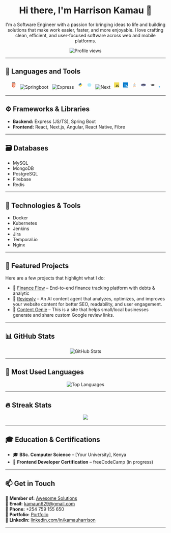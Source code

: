 <h1 align="center">Hi there, I'm Harrison Kamau 👋</h1>

<p align="center">
  I'm a Software Engineer with a passion for bringing ideas to life and building solutions that make work easier, faster, and more enjoyable. I love crafting clean, efficient, and user-focused software across web and mobile platforms.
</p>

<p align="center">
  <img src="https://komarev.com/ghpvc/?username=kamau-n&label=Profile%16views&color=0e75b6&style=flat" alt="Profile views" />
</p>

---

## 🧰 Languages and Tools
<p align="center">
  <img src="https://raw.githubusercontent.com/github/explore/main/topics/html/html.png" alt="HTML" height="16" style="margin: 4px;" />
  <img src="https://raw.githubusercontent.com/github/explore/main/topics/springboot/springboot.png" alt="Springboot" height="16" style="margin: 4px;" />
  <img src="https://raw.githubusercontent.com/github/explore/main/topics/node/node.png" alt="Express" height="16" style="margin: 4px;" />
  <img src="https://raw.githubusercontent.com/github/explore/main/topics/python/python.png" alt="Python" height="16" style="margin: 4px;" />
  <img src="https://raw.githubusercontent.com/github/explore/main/topics/react/react.png" alt="React" height="16" style="margin: 4px;" />
  <img src="https://raw.githubusercontent.com/github/explore/main/topics/next/next.png" alt="Next" height="16" style="margin: 4px;" />
  <img src="https://raw.githubusercontent.com/github/explore/main/topics/javascript/javascript.png" alt="JavaScript" height="16" style="margin: 4px;" />
  <img src="https://raw.githubusercontent.com/github/explore/main/topics/typescript/typescript.png" alt="TypeScript" height="16" style="margin: 4px;" />
    <img src="https://raw.githubusercontent.com/github/explore/main/topics/java/java.png" alt="Java" height="16" style="margin: 4px;" />
  <img src="https://raw.githubusercontent.com/github/explore/main/topics/php/php.png" alt="PHP" height="16" style="margin: 4px;" />
  <img src="https://raw.githubusercontent.com/github/explore/main/topics/go/go.png" alt="GO" height="16" style="margin: 4px;" />
<!--   <img src="https://github.com/devicons/devicon/blob/master/icons/java/java-original-wordmark.svg" alt="Java" height="16" style="margin: 4px;" />
  <img src="https://github.com/devicons/devicon/blob/master/icons/php/php-original.svg" alt="PHP" height="4" style="margin: 4px;" />
  <img src="https://github.com/devicons/devicon/blob/master/icons/css3/css3-original-wordmark.svg" alt="CSS3" height="4" style="margin: 4px;" /> -->
  <img src="https://raw.githubusercontent.com/github/explore/main/topics/visual-studio-code/visual-studio-code.png" alt="VS Code" height="4" style="margin: 4px;" />
</p>

---

## ⚙️ Frameworks & Libraries
- **Backend:** Express (JS/TS), Spring Boot  
- **Frontend:** React, Next.js, Angular, React Native, Fibre

---

## 🗃️ Databases
- MySQL
- MongoDB
- PostgreSQL
- Firebase
- Redis

---

## 🔧 Technologies & Tools
- Docker
- Kubernetes
- Jenkins
- Jira
- Temporal.io
- Nginx

---

## 📌 Featured Projects

Here are a few projects that highlight what I do:

- 🎯 [Finance Flow](https://github.com/kamau-n/smart-booking-system) – End-to-end finance tracking platform with debts & analytic  
- 📱 [Reviewly](https://github.com/kamau-n/) – An AI content agent that analyzes, optimizes, and improves your website content for better SEO, readability, and user engagement.  
- 🔐 [Content Genie](https://github.com/kamau-n/) – This is a site that helps small/local businesses generate and share custom Google review links.

---

## 📊 GitHub Stats

<p align="center">
  <img src="https://github-readme-stats.vercel.app/api?username=kamau-n&show_icons=true&theme=default" alt="GitHub Stats" height="160" />
</p>

---

## 🧮 Most Used Languages

<p align="center">
  <img src="https://github-readme-stats.vercel.app/api/top-langs/?username=kamau-n&layout=compact&theme=default" alt="Top Languages" height="140" />
</p>

---

## 🔥 Streak Stats

<p align="center">
  <picture>
    <source media="(prefers-color-scheme: dark)" srcset="https://streak-stats.demolab.com?user=kamau-n&theme=dark" />
    <img src="https://streak-stats.demolab.com?user=kamau-n&theme=default" />
  </picture>
</p>

---

## 🎓 Education & Certifications

- 🎓 **BSc. Computer Science** – [Your University], Kenya  
- 📜 **Frontend Developer Certification** – freeCodeCamp (in progress)

---

## 📫 Get in Touch

<p>
  💼 <strong>Member of:</strong> <a href="https://awesome.co.ke" target="_blank">Awesome Solutions</a><br />
  📧 <strong>Email:</strong> <a href="mailto:kamaun629@gmail.com">kamaun629@gmail.com</a><br />
  📱 <strong>Phone:</strong> +254 759 155 650<br />
  🔗 <strong>Portfolio:</strong> <a href="https://www.kamauharrison.co.ke" target="_blank">Portfolio</a><br />
  💼 <strong>LinkedIn:</strong> <a href="https://linkedin.com/in/kamauharrison" target="_blank">linkedin.com/in/kamauharrison</a>
</p>

---

<!---
kamau-n/kamau-n is a ✨ special ✨ repository because its `README.md` (this file) appears on your GitHub profile.
You can click the Preview link to take a look at your changes.
--->
